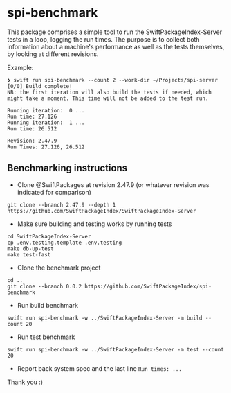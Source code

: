 # spi-benchmark

This package comprises a simple tool to run the SwiftPackageIndex-Server tests in a loop, logging the run times. The purpose is to collect both information about a machine's performance as well as the tests themselves, by looking at different revisions.

Example:

```
❯ swift run spi-benchmark --count 2 --work-dir ~/Projects/spi-server
[0/0] Build complete!
NB: the first iteration will also build the tests if needed, which might take a moment. This time will not be added to the test run.

Running iteration: 	0 ...
Run time: 27.126
Running iteration: 	1 ...
Run time: 26.512

Revision: 2.47.9
Run Times: 27.126, 26.512
```

## Benchmarking instructions

- Clone @SwiftPackages at revision 2.47.9 (or whatever revision was indicated for comparison)
```
git clone --branch 2.47.9 --depth 1 https://github.com/SwiftPackageIndex/SwiftPackageIndex-Server
```
- Make sure building and testing works by running tests
```
cd SwiftPackageIndex-Server
cp .env.testing.template .env.testing
make db-up-test
make test-fast
```
- Clone the benchmark project
```
cd ..
git clone --branch 0.0.2 https://github.com/SwiftPackageIndex/spi-benchmark
```
- Run build benchmark
```
swift run spi-benchmark -w ../SwiftPackageIndex-Server -m build --count 20
```
- Run test benchmark
```
swift run spi-benchmark -w ../SwiftPackageIndex-Server -m test --count 20
```
- Report back system spec and the last line `Run times: ...`
 
Thank you :)

